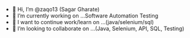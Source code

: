 - 👋 Hi, I’m @zaqo13 (Sagar Gharate)
- 🔭 I’m currently working on ...Software Automation Testing
- 🌱 I want to continue work/learn on ...(java/selenium/sql)
- 👯 I’m looking to collaborate on ...(Java, Selenium, API, SQL, Testing)

<!---
zaqo13/zaqo13
--->
